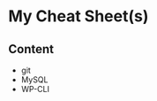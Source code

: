 # My Cheat Sheet(s)

## Content

 - git
 - MySQL
 - WP-CLI

<!--stackedit_data:
eyJoaXN0b3J5IjpbLTY3NDkyMTI5NV19
-->